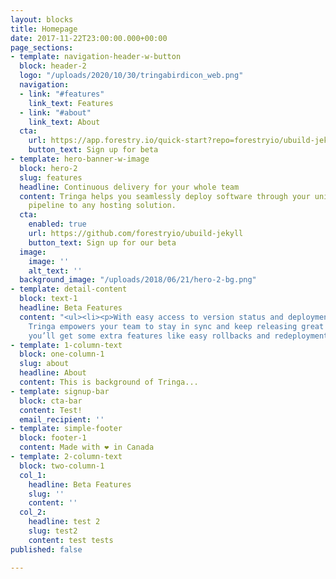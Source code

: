 ```yaml
---
layout: blocks
title: Homepage
date: 2017-11-22T23:00:00.000+00:00
page_sections:
- template: navigation-header-w-button
  block: header-2
  logo: "/uploads/2020/10/30/tringabirdicon_web.png"
  navigation:
  - link: "#features"
    link_text: Features
  - link: "#about"
    link_text: About
  cta:
    url: https://app.forestry.io/quick-start?repo=forestryio/ubuild-jekyll&provider=github&engine=jekyll
    button_text: Sign up for beta
- template: hero-banner-w-image
  block: hero-2
  slug: features
  headline: Continuous delivery for your whole team
  content: Tringa helps you seamlessly deploy software through your unique development
    pipeline to any hosting solution.
  cta:
    enabled: true
    url: https://github.com/forestryio/ubuild-jekyll
    button_text: Sign up for our beta
  image:
    image: ''
    alt_text: ''
  background_image: "/uploads/2018/06/21/hero-2-bg.png"
- template: detail-content
  block: text-1
  headline: Beta Features
  content: "<ul><li><p>With easy access to version status and deployment process,
    Tringa empowers your team to stay in sync and keep releasing great tools. Plus,
    you’ll get some extra features like easy rollbacks and redeployments.</p></li></ul>"
- template: 1-column-text
  block: one-column-1
  slug: about
  headline: About
  content: This is background of Tringa...
- template: signup-bar
  block: cta-bar
  content: Test!
  email_recipient: ''
- template: simple-footer
  block: footer-1
  content: Made with ❤︎ in Canada
- template: 2-column-text
  block: two-column-1
  col_1:
    headline: Beta Features
    slug: ''
    content: ''
  col_2:
    headline: test 2
    slug: test2
    content: test tests
published: false

---
```

